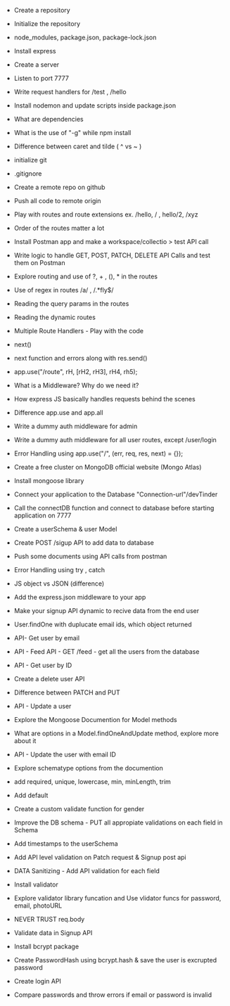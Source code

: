 - Create a repository

- Initialize the repository

- node_modules, package.json, package-lock.json

- Install express

- Create a server

- Listen to port 7777

- Write request handlers for /test , /hello

- Install nodemon and update scripts inside package.json

- What are dependencies

- What is the use of "-g" while npm install

- Difference between caret and tilde ( ^ vs ~ )

- initialize git

- .gitignore

- Create a remote repo on github

- Push all code to remote origin

- Play with routes and route extensions ex. /hello, / , hello/2, /xyz

- Order of the routes matter a lot

- Install Postman app and make a workspace/collectio > test API call

- Write logic to handle GET, POST, PATCH, DELETE API Calls and test them on Postman

- Explore routing and use of ?, + , (), * in the routes

- Use of regex in routes /a/ , /.*fly$/

- Reading the query params in the routes

- Reading the dynamic routes

- Multiple Route Handlers - Play with the code

- next()

- next function and errors along with res.send()

- app.use("/route", rH, [rH2, rH3], rH4, rh5);

- What is a Middleware? Why do we need it?

- How express JS basically handles requests behind the scenes

- Difference app.use and app.all

- Write a dummy auth middleware for admin

- Write a dummy auth middleware for all user routes, except /user/login

- Error Handling using app.use("/", (err, req, res, next) = {});

- Create a free cluster on MongoDB official website (Mongo Atlas)

- Install mongoose library

- Connect your application to the Database "Connection-url"/devTinder

- Call the connectDB function and connect to database before starting application on 7777

- Create a userSchema & user Model

- Create POST /sigup API to add data to database

- Push some documents using API calls from postman

- Error Handling using try , catch

- JS object vs JSON (difference)

- Add the express.json middleware to your app

- Make your signup API dynamic to recive data from the end user

- User.findOne with duplucate email ids, which object returned

- API- Get user by email

- API - Feed API - GET /feed - get all the users from the database

- API - Get user by ID

- Create a delete user API

- Difference between PATCH and PUT

- API - Update a user

- Explore the Mongoose Documention for Model methods

- What are options in a Model.findOneAndUpdate method, explore more about it

- API - Update the user with email ID

- Explore schematype options from the documention

- add required, unique, lowercase, min, minLength, trim

- Add default

- Create a custom validate function for gender

- Improve the DB schema - PUT all appropiate validations on each field in Schema

- Add timestamps to the userSchema

- Add API level validation on Patch request & Signup post api

- DATA Sanitizing - Add API validation for each field

- Install validator

- Explore validator library funcation and Use vlidator funcs for password, email, photoURL

- NEVER TRUST req.body

- Validate data in Signup API

- Install bcrypt package

- Create PasswordHash using bcrypt.hash & save the user is excrupted password

- Create login API

- Compare passwords and throw errors if email or password is invalid